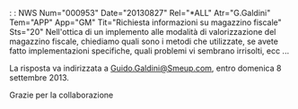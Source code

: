  :  : NWS Num="000953" Date="20130827" Rel="\*ALL" Atr="G.Galdini" Tem="APP" App="GM" Tit="Richiesta informazioni su magazzino fiscale" Sts="20"
Nell'ottica di un implemento alle modalità di valorizzazione del magazzino fiscale, chiediamo quali
sono i metodi che utilizzate, se avete fatto implementazioni specifiche, quali problemi vi sembrano
irrisolti, ecc ...

La risposta va indirizzata a Guido.Galdini@Smeup.com, entro domenica 8 settembre 2013.

Grazie per la collaborazione
